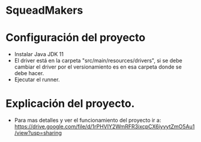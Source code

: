# SqueadMakers

# Configuración del proyecto
- Instalar Java JDK 11 
- El driver está en la carpeta "src/main/resources/drivers", si se debe cambiar el driver por el versionamiento es en esa carpeta donde se debe hacer.
- Ejecutar el runner.

# Explicación del proyecto.
- Para mas detalles y ver el funcionamiento del proyecto ir a: https://drive.google.com/file/d/1rPHVIY2WmRFR3ixcpCX6iyvytZmO5Au1/view?usp=sharing
